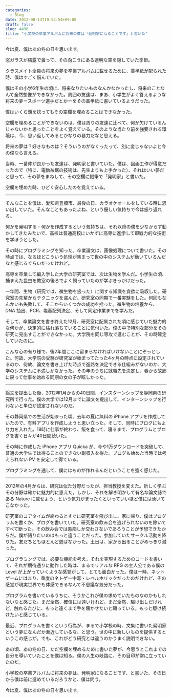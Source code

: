 ```yaml
---
categories:
  - Blog
date: 2012-08-14T19:54:54+09:00
draft: false
slug: 4438
title: "小学校の卒業アルバムに将来の夢は「発明家になることです」と書いた"
---
```


今は夏、僕はあの冬の日を思い出す。

窓ガラスが結露で曇って、その向こうにある透明な空を隠していた季節。

クラスメイト全員の将来の夢を卒業アルバムに載せるために、藁半紙が配られた時、僕はすごく悩んでいた。

僕はその小学6年生の頃に、将来なりたいものなんかなかったし、将来のことなんて全然想像ができなかった。周囲の友達は、まあ、小学生がよく答えるような将来の夢ースポーツ選手だとかーをその藁半紙に書いているようだった。

僕はいくら頭を捻ってもその空欄を埋めることはできなかった。

空欄を埋めることができないのは、僕は周りの友達に比べて、何か欠けているんじゃないかと思ったことをよく覚えている。そのような当たり前を強要される環境は、今、思い返してみるとかなりの暴力だなと思える。

将来の夢は？好きなものは？そういうのがなくったって、別に変じゃないよと今の僕なら言える。

当時、一番仲が良かった友達は、発明家と書いていた。僕は、図画工作が得意だったので（特に、電動糸鋸の技術は、先生よりも上手かった）、それはいい夢だと思って、その夢をまねして、その空欄に鉛筆で「発明家」と書いた。

空欄を埋めた時、ひどく安心したのを覚えている。

---

そんなことを僕は、愛知県豊橋市、最後の日、カラオケオールをしている時に思い出していた。そんなこともあったよね、という優しい気持ちで今は振り返れる。

何かを発明する・何かを作成するという気持ちは、それ以降の僕を少なからず動かしてきたみたいで、高校は普通高校にいかずに高専に進学して即戦力的な技術を学ぼうとした。

その時にプログラミングを知った。卒業論文は、画像処理について書いた。その時点では、なるほどこういう処理が集まって世の中のシステムが動いているんだなと感じるぐらいだったけれど。

高専を卒業して編入学した大学の研究室では、次は生物を学んだ。小学生の頃、捕まえた昆虫を教室の後ろでよく飼っていたのが学ぶきっかけだった。

一年間、生物（研究では、微生物を扱った）に関する知識を貪欲に吸収した。研究室の先輩からテクニックを盗んだ。研究室の同期で一番実験をした。何回もなんかいも失敗して、そこからいくつかの成功を拾った。微生物の培養から、DNA 抽出、PCR、塩基配列決定、そして同定作業までを学んだ。

そして、卒業論文を書き終えた12月、研究室に配属された頃に感じていた魅力的な何かが、決定的に枯れ落ちていることに気付いた。僕の中で特別な部分をその研究に見出すことができなかった。大学院を同じ専攻で進むことが、その時確定していたのに。

こんな心の有り様で、後2年間ここに留まらなければいけないことにぞっとした。何故、大学院の受験が研究室が始まってたった4ヶ月の時点に設定されているのか、何故、論文を書き上げた時点で進路を決定できる仕組みがないのか、大学のシステムに不満しかなかった。その年のうちに就職先を決定し、春から故郷に戻って仕事を始める同期の女の子が眩しかった。

---

論文を提出した後、2012年1月からの40日間、インスターンシップを静岡県の研究所で行った。僕の大学では12月までに論文を提出して、インターンシップを行わないと単位が認定されないのだ。

その静岡県での生活が始まった頃、去年の夏に無料の iPhone アプリを作成していたので、有料アプリを作成しようと思い立った。そして、同時にブログにもより力を入れた。18時に仕事が終わり、飯を食って、寝るまで、プログラムとブログを書く日々が40日間続いた。

その時に作成した iPhone アプリ Quicka が、今や1万ダウンロードを突破して、普通の大学生では得ることのできない副収入を得た。ブログも始めた当時では考えられない PV を安定して得ている。

プログラミングを通して、僕にはものが作れるんだということを強く感じた。

---

2012年の4月からは、研究は似た分野だったが、担当教授を変えた。新しく学ぶその分野は確かに魅力的に思えた。しかし、それを解き明かして有名な論文誌である Nature に載せよう、という気力がまったくといっていいほど僕には湧いてこなかった。

研究室のコアタイムが終わるとすぐに研究室を飛び出し、家に帰り、僕はプログラムを書くか、ブログを書いていた。研究室の飲み会を逃げられないのを除いてすべて断った。その飲み会では愚痴しか交わさないであろうことが予想できたからだ。僕が語りたいのはもっと違うことだった。参加していたサークル活動を降りた。友だちともほとんど遊ばなかった。土日は、家から出ることがめっきり減った。

プログラミングでは、必要な機能を考え、それを実現するためのコードを書いて、それが期待通りに動作した時は、まるでリアルな RPG の主人公である僕の Level が上がっていくような感覚がして、とても面白かった。僕は一時、ネットゲームにはまり、重度のネトゲー中毒・レベルホリックだったのだけれど、その感覚が現実世界でも体感できるなんて不思議な気分だった。

プログラムを書いているうちに、そうかこれが僕の求めていたものなのかもしれないなと感じた。まだ全然、確信には遠いけれど。まだ全然、駆け出しだけれど。触れるたびに、もっと遠くまで手を届かせたいと願っている。もっと駆け続けたいと感じている。

最近、プログラムを書くという行為が、まるで小学校の時、文集に書いた発明家という夢になんだか漸近しているな、と思う。世の中に新しいものを提供するというこの感じが。でも、これがどう研究とは違うのかうまく説明できない。

あの頃、あの冬の日、ただ空欄を埋めるために書いた夢が、今思うとこれまでの自分を導いていたことを僕は知る。僕の人生の岐路に、その目印が常に立っていたのだ。

小学校の卒業アルバムに将来の夢は、発明家になることです、と書いた、その日から僕は前に進めているだろうかと、僕は問う。

今は夏、僕はあの冬の日を思い出す。
